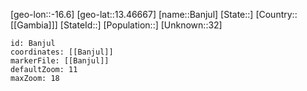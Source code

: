 ﻿---
location: [13.46667,-16.6]
mapzoom: [7,12] 
mapmarker: city 
type: City
tags:
- geo/City


SpocWebEntityId: 35931
isDeleted: false
confidential: public

---
[geo-lon::-16.6]
[geo-lat::13.46667]
[name::Banjul]
[State::]
[Country::[[Gambia]]]
[StateId::]
[Population::]
[Unknown::32]


```leaflet
id: Banjul
coordinates: [[Banjul]]
markerFile: [[Banjul]]
defaultZoom: 11 
maxZoom: 18
```
